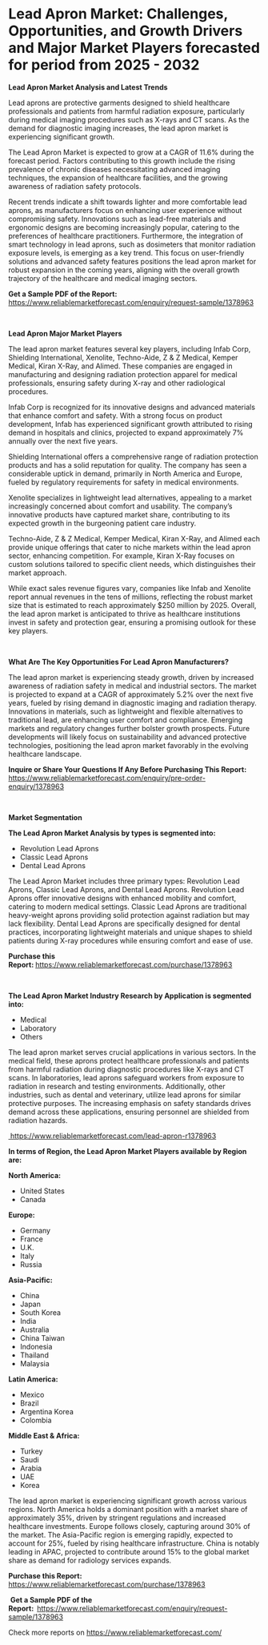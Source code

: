 <p><h1>Lead Apron Market: Challenges, Opportunities, and Growth Drivers and Major Market Players forecasted for period from 2025 - 2032</h1></p><p><strong>Lead Apron Market Analysis and Latest Trends</strong></p>
<p><p>Lead aprons are protective garments designed to shield healthcare professionals and patients from harmful radiation exposure, particularly during medical imaging procedures such as X-rays and CT scans. As the demand for diagnostic imaging increases, the lead apron market is experiencing significant growth. </p><p>The Lead Apron Market is expected to grow at a CAGR of 11.6% during the forecast period. Factors contributing to this growth include the rising prevalence of chronic diseases necessitating advanced imaging techniques, the expansion of healthcare facilities, and the growing awareness of radiation safety protocols. </p><p>Recent trends indicate a shift towards lighter and more comfortable lead aprons, as manufacturers focus on enhancing user experience without compromising safety. Innovations such as lead-free materials and ergonomic designs are becoming increasingly popular, catering to the preferences of healthcare practitioners. Furthermore, the integration of smart technology in lead aprons, such as dosimeters that monitor radiation exposure levels, is emerging as a key trend. This focus on user-friendly solutions and advanced safety features positions the lead apron market for robust expansion in the coming years, aligning with the overall growth trajectory of the healthcare and medical imaging sectors.</p></p>
<p><strong>Get a Sample PDF of the Report:&nbsp;</strong> <a href="https://www.reliablemarketforecast.com/enquiry/request-sample/1378963?utm_campaign=3182&utm_medium=2&utm_source=Github&utm_content=ia&utm_term=08042025&utm_id=lead-apron">https://www.reliablemarketforecast.com/enquiry/request-sample/1378963</a></p>
<p>&nbsp;</p>
<p><strong>Lead Apron Major Market Players</strong></p>
<p><p>The lead apron market features several key players, including Infab Corp, Shielding International, Xenolite, Techno-Aide, Z & Z Medical, Kemper Medical, Kiran X-Ray, and Alimed. These companies are engaged in manufacturing and designing radiation protection apparel for medical professionals, ensuring safety during X-ray and other radiological procedures.</p><p>Infab Corp is recognized for its innovative designs and advanced materials that enhance comfort and safety. With a strong focus on product development, Infab has experienced significant growth attributed to rising demand in hospitals and clinics, projected to expand approximately 7% annually over the next five years.</p><p>Shielding International offers a comprehensive range of radiation protection products and has a solid reputation for quality. The company has seen a considerable uptick in demand, primarily in North America and Europe, fueled by regulatory requirements for safety in medical environments.</p><p>Xenolite specializes in lightweight lead alternatives, appealing to a market increasingly concerned about comfort and usability. The company’s innovative products have captured market share, contributing to its expected growth in the burgeoning patient care industry.</p><p>Techno-Aide, Z & Z Medical, Kemper Medical, Kiran X-Ray, and Alimed each provide unique offerings that cater to niche markets within the lead apron sector, enhancing competition. For example, Kiran X-Ray focuses on custom solutions tailored to specific client needs, which distinguishes their market approach.</p><p>While exact sales revenue figures vary, companies like Infab and Xenolite report annual revenues in the tens of millions, reflecting the robust market size that is estimated to reach approximately $250 million by 2025. Overall, the lead apron market is anticipated to thrive as healthcare institutions invest in safety and protection gear, ensuring a promising outlook for these key players.</p></p>
<p>&nbsp;</p>
<p><strong>What Are The Key Opportunities For Lead Apron Manufacturers?</strong></p>
<p><p>The lead apron market is experiencing steady growth, driven by increased awareness of radiation safety in medical and industrial sectors. The market is projected to expand at a CAGR of approximately 5.2% over the next five years, fueled by rising demand in diagnostic imaging and radiation therapy. Innovations in materials, such as lightweight and flexible alternatives to traditional lead, are enhancing user comfort and compliance. Emerging markets and regulatory changes further bolster growth prospects. Future developments will likely focus on sustainability and advanced protective technologies, positioning the lead apron market favorably in the evolving healthcare landscape.</p></p>
<p><strong>Inquire or Share Your Questions If Any Before Purchasing This Report:</strong> <a href="https://www.reliablemarketforecast.com/enquiry/pre-order-enquiry/1378963?utm_campaign=3182&utm_medium=2&utm_source=Github&utm_content=ia&utm_term=08042025&utm_id=lead-apron">https://www.reliablemarketforecast.com/enquiry/pre-order-enquiry/1378963</a></p>
<p>&nbsp;</p>
<p><strong>Market Segmentation</strong></p>
<p><strong>The Lead Apron Market Analysis by types is segmented into:</strong></p>
<p><ul><li>Revolution Lead Aprons</li><li>Classic Lead Aprons</li><li>Dental Lead Aprons</li></ul></p>
<p><p>The Lead Apron Market includes three primary types: Revolution Lead Aprons, Classic Lead Aprons, and Dental Lead Aprons. Revolution Lead Aprons offer innovative designs with enhanced mobility and comfort, catering to modern medical settings. Classic Lead Aprons are traditional heavy-weight aprons providing solid protection against radiation but may lack flexibility. Dental Lead Aprons are specifically designed for dental practices, incorporating lightweight materials and unique shapes to shield patients during X-ray procedures while ensuring comfort and ease of use.</p></p>
<p><strong>Purchase this Report:&nbsp;</strong><a href="https://www.reliablemarketforecast.com/purchase/1378963?utm_campaign=3182&utm_medium=2&utm_source=Github&utm_content=ia&utm_term=08042025&utm_id=lead-apron">https://www.reliablemarketforecast.com/purchase/1378963</a></p>
<p>&nbsp;</p>
<p><strong>The Lead Apron Market Industry Research by Application is segmented into:</strong></p>
<p><ul><li>Medical</li><li>Laboratory</li><li>Others</li></ul></p>
<p><p>The lead apron market serves crucial applications in various sectors. In the medical field, these aprons protect healthcare professionals and patients from harmful radiation during diagnostic procedures like X-rays and CT scans. In laboratories, lead aprons safeguard workers from exposure to radiation in research and testing environments. Additionally, other industries, such as dental and veterinary, utilize lead aprons for similar protective purposes. The increasing emphasis on safety standards drives demand across these applications, ensuring personnel are shielded from radiation hazards.</p></p>
<p><a href="https://www.reliablemarketforecast.com/lead-apron-r1378963?utm_campaign=3182&utm_medium=2&utm_source=Github&utm_content=ia&utm_term=08042025&utm_id=lead-apron">&nbsp;https://www.reliablemarketforecast.com/lead-apron-r1378963</a></p>
<p><strong>In terms of Region, the Lead Apron Market Players available by Region are:</strong></p>
<p>
    <p> <strong> North America: </strong>
        <ul>
            <li>United States</li>
            <li>Canada</li>
        </ul>
        </p> 
    <p> <strong> Europe: </strong>
        <ul>
            <li>Germany</li>
            <li>France</li>
            <li>U.K.</li>
            <li>Italy</li>
            <li>Russia</li>
        </ul>
        </p> 
    <p> <strong> Asia-Pacific: </strong>
        <ul>
            <li>China</li>
            <li>Japan</li>
            <li>South Korea</li>
            <li>India</li>
            <li>Australia</li>
            <li>China Taiwan</li>
            <li>Indonesia</li>
            <li>Thailand</li>
            <li>Malaysia</li>
        </ul>
        </p> 
    <p> <strong> Latin America: </strong>
        <ul>
            <li>Mexico</li>
            <li>Brazil</li>
            <li>Argentina Korea</li>
            <li>Colombia</li>
        </ul>
        </p> 
    <p> <strong> Middle East & Africa: </strong>
        <ul>
            <li>Turkey</li>
            <li>Saudi</li>
            <li>Arabia</li>
            <li>UAE</li>
            <li>Korea</li>
        </ul>
    </p>
    </p>
<p><p>The lead apron market is experiencing significant growth across various regions. North America holds a dominant position with a market share of approximately 35%, driven by stringent regulations and increased healthcare investments. Europe follows closely, capturing around 30% of the market. The Asia-Pacific region is emerging rapidly, expected to account for 25%, fueled by rising healthcare infrastructure. China is notably leading in APAC, projected to contribute around 15% to the global market share as demand for radiology services expands.</p></p>
<p><strong>Purchase this Report: </strong><a href="https://www.reliablemarketforecast.com/purchase/1378963?utm_campaign=3182&utm_medium=2&utm_source=Github&utm_content=ia&utm_term=08042025&utm_id=lead-apron">https://www.reliablemarketforecast.com/purchase/1378963</a></p>
<p>&nbsp;<strong>Get a Sample PDF of the Report:&nbsp;&nbsp;</strong><a href="https://www.reliablemarketforecast.com/enquiry/request-sample/1378963?utm_campaign=3182&utm_medium=2&utm_source=Github&utm_content=ia&utm_term=08042025&utm_id=lead-apron">https://www.reliablemarketforecast.com/enquiry/request-sample/1378963</a></p>
<p><strong></strong></p>
<p>Check more reports on <a href="https://www.reliablemarketforecast.com/?utm_campaign=3182&utm_medium=2&utm_source=Github&utm_content=ia&utm_term=08042025&utm_id=lead-apron">https://www.reliablemarketforecast.com/</a></p>